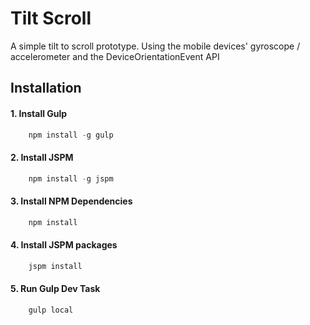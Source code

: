 # Tilt Scroll

A simple tilt to scroll prototype. Using the mobile devices' gyroscope / accelerometer and the DeviceOrientationEvent API

## Installation

#### 1. Install Gulp

```javascript
    npm install -g gulp
```

#### 2. Install JSPM

```javascript
	npm install -g jspm
```

#### 3. Install NPM Dependencies

```javascript
	npm install
```

#### 4. Install JSPM packages

```javascript
    jspm install
```

#### 5. Run Gulp Dev Task

```javascript
	gulp local
```